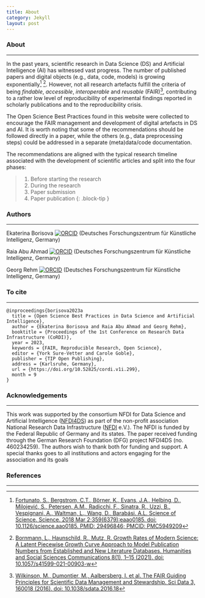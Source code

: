 ```yaml
---
title: About
category: Jekyll
layout: post
---
```


### About
--------------------------------------------------------------------------------------------
In the past years, scientific research in Data Science (DS) and Artificial Intelligence (AI) has witnessed vast progress. The number of published papers and digital objects (e.g., data, code, models) is growing exponentially[^1] [^2]. However, not all research artefacts fulfill the criteria of being *findable*, *accessible*, *interoperable* and *reusable* (FAIR)[^3], contributing to a rather low level of reproducibility of experimental findings reported in scholarly publications and to the reproducibility crisis.

[^1]: [Fortunato, S., Bergstrom, C.T., Börner, K., Evans, J.A., Helbing, D., Milojević, S., Petersen, A.M., Radicchi, F., Sinatra, R., Uzzi, B., Vespignani, A., Waltman, L., Wang, D., Barabási. A.L. Science of Science. Science. 2018 Mar 2;359(6379):eaao0185. doi: 10.1126/science.aao0185. PMID: 29496846; PMCID: PMC5949209](https://doi.org/10.1126/science.aao0185)

[^2]: [Bornmann, L., Haunschild, R., Mutz, R. Growth Rates of Modern Science: A Latent Piecewise Growth Curve Approach to Model Publication Numbers from Established and New Literature Databases. Humanities and Social Sciences Communications 8(1), 1–15 (2021). doi: 10.1057/s41599-021-00903-w](https://doi.org/10.1057/s41599-021-00903-w)

[^3]: [Wilkinson, M., Dumontier, M., Aalbersberg, I. et al. The FAIR Guiding Principles for Scientific Data Management and Stewardship. Sci Data 3, 160018 (2016). doi: 10.1038/sdata.2016.18](https://doi.org/10.1038/sdata.2016.18)

The Open Science Best Practices found in this website were collected to encourage the FAIR management and development of digital artefacts in DS and AI. It is worth noting that some of the recommendations should be followed directly in a paper, while the others (e.g., data preprocessing steps) could be addressed in a separate (meta)data/code documentation.

The recommendations are aligned with the typical research timeline associated with the development of scientific articles and split into the four phases:
>1. Before starting the research
>2. During the research
>3. Paper submission
>4. Paper publication
{: .block-tip }


### Authors
--------------------------------------------------------------------------------------------

Ekaterina Borisova [![ORCID](https://orcid.org/sites/default/files/images/orcid_16x16.png)](https://orcid.org/0000-0002-3447-9860) (Deutsches Forschungszentrum für Künstliche Intelligenz, Germany)

Raia Abu Ahmad [![ORCID](https://orcid.org/sites/default/files/images/orcid_16x16.png)](https://orcid.org/0009-0004-8720-0116) (Deutsches Forschungszentrum für Künstliche Intelligenz, Germany)

Georg Rehm [![ORCID](https://orcid.org/sites/default/files/images/orcid_16x16.png)](https://orcid.org/0000-0002-7800-1893)  (Deutsches Forschungszentrum für Künstliche Intelligenz, Germany)



### To cite
--------------------------------------------------------------------------------------------
```
@inproceedings{borisova2023a
  title = {Open Science Best Practices in Data Science and Artificial Intelligence},
  author = {Ekaterina Borisova and Raia Abu Ahmad and Georg Rehm},
  booktitle = {Proceedings of the 1st Conference on Research Data Infrastructure (CoRDI)},	
  year = 2023,
  keywords = {FAIR, Reproducible Research, Open Science},	
  editor = {York Sure-Vetter and Carole Goble},
  publisher = {TIP Open Publishing},	
  address = {Karlsruhe, Germany},
  url = {https://doi.org/10.52825/cordi.v1i.299},
  month = 9
}
```

### Acknowledgements
--------------------------------------------------------------------------------------------

This work was supported by the consortium NFDI for Data Science and Artificial Intelligence ([NFDI4DS](https://www.nfdi4datascience.de)) as part of the non-profit association National Research Data Infrastructure ([NFDI](https://www.nfdi.de/?) e.V.). The NFDI is funded by the Federal Republic of Germany and its states. The paper received funding through the German Research Foundation (DFG) project NFDI4DS (no. 460234259). The authors wish to thank both for funding and support. A special thanks goes to all institutions and actors engaging for the association and its goals

### References
--------------------------------------------------------------------------------------------